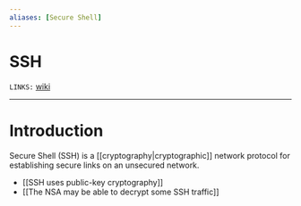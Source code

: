 ```yaml
---
aliases: [Secure Shell]
---
```

# SSH
`LINKS:` [wiki](https://en.wikipedia.org/wiki/Secure_Shell)

---
# Introduction
Secure Shell (SSH) is a [[cryptography|cryptographic]] network protocol for establishing secure links on an unsecured network. 

- [[SSH uses public-key cryptography]]
- [[The NSA may be able to decrypt some SSH traffic]]